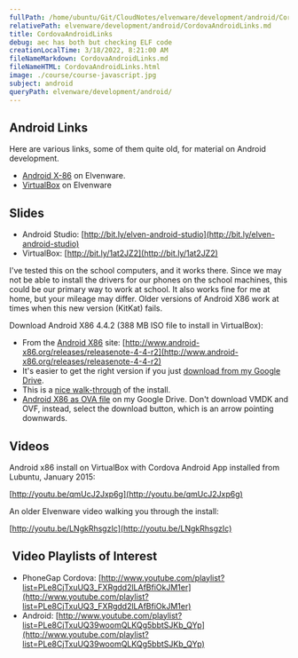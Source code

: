 ```yaml
---
fullPath: /home/ubuntu/Git/CloudNotes/elvenware/development/android/CordovaAndroidLinks.md
relativePath: elvenware/development/android/CordovaAndroidLinks.md
title: CordovaAndroidLinks
debug: aec has both but checking ELF code
creationLocalTime: 3/18/2022, 8:21:00 AM
fileNameMarkdown: CordovaAndroidLinks.md
fileNameHTML: CordovaAndroidLinks.html
image: ./course/course-javascript.jpg
subject: android
queryPath: elvenware/development/android/
---
```


<!-- toc -->
<!-- tocstop -->

## Android Links

Here are various links, some of them quite old, for material on Android development.

*   [Android X-86](http://www.elvenware.com/charlie/development/android/Androidx86.shtml) on Elvenware.
*   [VirtualBox](http://www.elvenware.com/charlie/os/linux/VirtualBox.html) on Elvenware

## Slides

*   Android Studio: [http://bit.ly/elven-android-studio](http://bit.ly/elven-android-studio)
*   VirtualBox: [http://bit.ly/1at2JZ2](http://bit.ly/1at2JZ2)

I've tested this on the school computers, and it works there. Since we may not be able to install the drivers for our phones on the school machines, this could be our primary way to work at school. It also works fine for me at home, but your mileage may differ. Older versions of Android X86 work at times when this new version (KitKat) fails.

Download Android X86 4.4.2 (388 MB ISO file to install in VirtualBox):

*   From the [Android X86](http://www.android-x86.org/) site: [http://www.android-x86.org/releases/releasenote-4-4-r2](http://www.android-x86.org/releases/releasenote-4-4-r2)
*   It's easier to get the right version if you just [download from my Google Drive](https://drive.google.com/file/d/0B25UTAlOfPRGRjRtUlVOczVWNHc/view?usp=sharing). 
*   This is a [nice walk-through](http://www.fixedbyvonnie.com/2014/02/install-android-4-4-kitkat-windows-using-virtualbox/) of the install.
*   [Android X86 as OVA file](https://drive.google.com/file/d/0B25UTAlOfPRGVC1BSGpIc25LT3c/view?usp=sharing) on my Google Drive. Don't download VMDK and OVF, instead, select the download button, which is an arrow pointing downwards.

## Videos

Android x86 install on VirtualBox with Cordova Android App installed from Lubuntu, January 2015:

[http://youtu.be/qmUcJ2Jxp6g](http://youtu.be/qmUcJ2Jxp6g)

An older Elvenware video walking you through the install: 

[http://youtu.be/LNgkRhsgzIc](http://youtu.be/LNgkRhsgzIc)

##  Video Playlists of Interest

*   PhoneGap Cordova: [http://www.youtube.com/playlist?list=PLe8CjTxuUQ3_FXRgdd2lLAfBfiOkJM1er](http://www.youtube.com/playlist?list=PLe8CjTxuUQ3_FXRgdd2lLAfBfiOkJM1er)
*   Android: [http://www.youtube.com/playlist?list=PLe8CjTxuUQ39woomQLKQg5bbtSJKb_QYp](http://www.youtube.com/playlist?list=PLe8CjTxuUQ39woomQLKQg5bbtSJKb_QYp)

